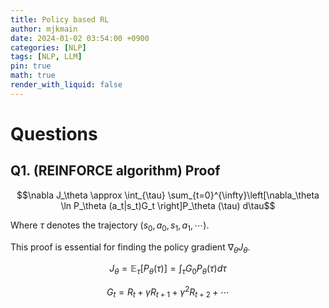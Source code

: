 ```yaml
---
title: Policy based RL
author: mjkmain
date: 2024-01-02 03:54:00 +0900
categories: [NLP]
tags: [NLP, LLM]
pin: true
math: true
render_with_liquid: false
---
```




# Questions

## Q1. (REINFORCE algorithm) Proof 

$$\nabla J_\theta \approx \int_{\tau} \sum_{t=0}^{\infty}\left[\nabla_\theta \ln P_\theta (a_t|s_t)G_t \right]P_\theta (\tau) d\tau$$

Where $\tau$ denotes the trajectory $(s_0, a_0, s_1, a_1, \cdots)$.

This proof is essential for finding the policy gradient $\nabla_\theta J_\theta$.

$$J_\theta = \mathbb{E}_{\tau} [P_{\theta}(\tau)] = \int_\tau G_0 P_\theta (\tau) d\tau$$

$$G_t = R_t + \gamma R_{t+1} + \gamma^2 R_{t+2} + \cdots $$







<!-- # RL Keywords
- Environment : 에이전트가 액션을 취하는 환경
- State : 에이전트의 상태. 시점 $t$에서의 상태 $s_t \in \mathcal{S}$ ($\mathcal{S}$ : State space)
- Reward : 에이전트가 한 번 학습했을 때 주어지는 보상. 보상함수 $r : \mathcal{S} \to \mathbb{R} $
- $\rho_0 : \mathcal{S} \to [0, 1]$은 초기 상태의 확률 분포
- $\gamma$ : 할인율 
- Action : 에이전트가 취하는 행동. 시점 $t$에서의 행동 $a_t \in \mathcal{A}$ ($\mathcal{A}$ : Action space). Action space는 Environment에 의해 결정됨. 행동 집합에 따라 Discrete action space, continuous action space로 구분됨.
- Policy : 학습을 통해 구하려는 함수. 상태 $s$에서 행동 $a$를 취할 확률. $\pi : \mathcal{S} \times \mathcal{A} \to [0, 1]$
- 전이 확률 분포 : $P : \mathcal{S} \times \mathcal{A} \times \mathcal{S} \to [0, 1]$

# RL
강화학습은 주어진 Environmnet에서 State를 기준으로, 최고의 Action을 학습해 나가는 과정. 
Policy-based 학습은 Action을 결정하는 policy를 학습하는 것을 목적으로 한다.

Discrete한 상태 공간$\mathcal{S}$와 행동 공간$\mathcal{A}$에 대하여, 모든 (s, a) 순서쌍에 대한 정책의 행동 가치함수 Q_{\pi}(s, a)를 계산하고 이를 policy improvement에 사용한다. 

$$\pi_{\text{new}}(s) = \underset{a \in \mathcal{A}}{\arg\max} Q_{\pi_{\text{old}}}(s, a), \forall s \in S$$

위의 식을 통해 정책을 개선하면, monotonic improvement가 보장되고, 결국 최적의 정책에 수렴한다.

![Desktop View](https://github.com/mjkmain/blog-image/assets/72269271/4c2c98fc-210b-49f4-b970-6cc125b8be28){: width="680" } 
_The concept of monotonic_

하지만, 상태 공간과 행동 공간이 continuous 한 경우, 우리는 모든 순서쌍 $(s, a)$를 고려할 수 없을 뿐만 아니라, $\arg\max$ 또한 구할 수 없다. 이 경우 function approximation을 사용하며, 행동가치함수를 추정하거나 정책을 모델링하게 된다. 하지만 이런 approximation은 결국 추정에 대한 오차를 발생시키기 때문에 monotonic improvement를 보장할 수 없다.



# TRPO
Trust Region Policy Optimization(TRPO)

TRPO는 Policy-based 알고리즘을 기반으로 하여, Trust Region에서만 update를 진행한다.


$$\eta(\pi) = \mathbb{E}_{s_0, a_0, \cdots}\left[\sum_{t=0}^{\inf} \gamma^{t}r(s_t)\right]$$

$$ \text{where} s_0 \sim \rho_0(s_0), a_t \sim \pi(a_t|s_t), s_{t+1} \sim P(s_{t+1} | s_t, a_t)$$ -->